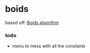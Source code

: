 # boids
based off: [Boids algorithm](https://vanhunteradams.com/Pico/Animal_Movement/Boids-algorithm.html)
### todo
- menu to mess with all the constants